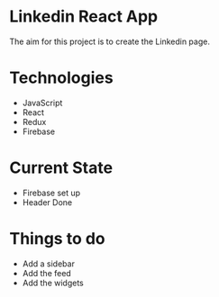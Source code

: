 # Linkedin React App
The aim for this project is to create the Linkedin page.

# Technologies 
- JavaScript
- React
- Redux
- Firebase 

# Current State
- Firebase set up
- Header Done

# Things to do
- Add a sidebar 
- Add the feed
- Add the widgets 
